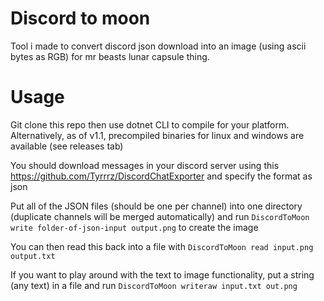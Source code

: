 # Discord to moon

Tool i made to convert discord json download into an image (using ascii bytes as RGB) for mr beasts lunar capsule thing.

# Usage

Git clone this repo then use dotnet CLI to compile for your platform. Alternatively, as of v1.1, precompiled binaries for linux and windows are available (see releases tab)

You should download messages in your discord server using this https://github.com/Tyrrrz/DiscordChatExporter and specify the format as json

Put all of the JSON files (should be one per channel) into one directory (duplicate channels will be merged automatically) and run `DiscordToMoon write folder-of-json-input output.png` to create the image

You can then read this back into a file with `DiscordToMoon read input.png output.txt`

If you want to play around with the text to image functionality, put a string (any text) in a file and run `DiscordToMoon writeraw input.txt out.png`
